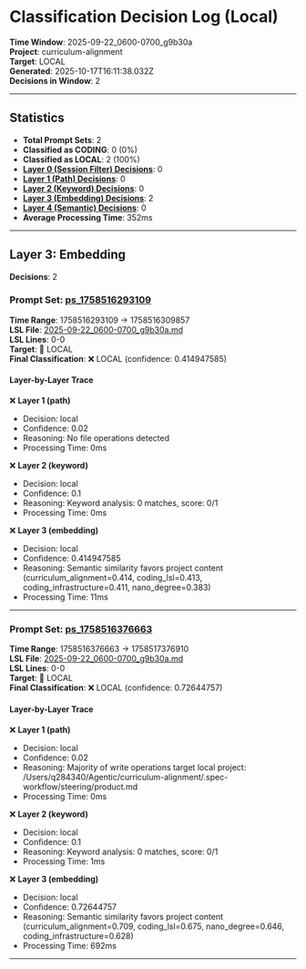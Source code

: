 # Classification Decision Log (Local)

**Time Window**: 2025-09-22_0600-0700_g9b30a<br>
**Project**: curriculum-alignment<br>
**Target**: LOCAL<br>
**Generated**: 2025-10-17T16:11:38.032Z<br>
**Decisions in Window**: 2

---

## Statistics

- **Total Prompt Sets**: 2
- **Classified as CODING**: 0 (0%)
- **Classified as LOCAL**: 2 (100%)
- **[Layer 0 (Session Filter) Decisions](#layer-0-session-filter)**: 0
- **[Layer 1 (Path) Decisions](#layer-1-path)**: 0
- **[Layer 2 (Keyword) Decisions](#layer-2-keyword)**: 0
- **[Layer 3 (Embedding) Decisions](#layer-3-embedding)**: 2
- **[Layer 4 (Semantic) Decisions](#layer-4-semantic)**: 0
- **Average Processing Time**: 352ms

---

## Layer 3: Embedding

**Decisions**: 2

### Prompt Set: [ps_1758516293109](../../history/2025-09-22_0600-0700_g9b30a.md#ps_1758516293109)

**Time Range**: 1758516293109 → 1758516309857<br>
**LSL File**: [2025-09-22_0600-0700_g9b30a.md](../../history/2025-09-22_0600-0700_g9b30a.md#ps_1758516293109)<br>
**LSL Lines**: 0-0<br>
**Target**: 📍 LOCAL<br>
**Final Classification**: ❌ LOCAL (confidence: 0.414947585)

#### Layer-by-Layer Trace

❌ **Layer 1 (path)**
- Decision: local
- Confidence: 0.02
- Reasoning: No file operations detected
- Processing Time: 0ms

❌ **Layer 2 (keyword)**
- Decision: local
- Confidence: 0.1
- Reasoning: Keyword analysis: 0 matches, score: 0/1
- Processing Time: 0ms

❌ **Layer 3 (embedding)**
- Decision: local
- Confidence: 0.414947585
- Reasoning: Semantic similarity favors project content (curriculum_alignment=0.414, coding_lsl=0.413, coding_infrastructure=0.411, nano_degree=0.383)
- Processing Time: 11ms

---

### Prompt Set: [ps_1758516376663](../../history/2025-09-22_0600-0700_g9b30a.md#ps_1758516376663)

**Time Range**: 1758516376663 → 1758517376910<br>
**LSL File**: [2025-09-22_0600-0700_g9b30a.md](../../history/2025-09-22_0600-0700_g9b30a.md#ps_1758516376663)<br>
**LSL Lines**: 0-0<br>
**Target**: 📍 LOCAL<br>
**Final Classification**: ❌ LOCAL (confidence: 0.72644757)

#### Layer-by-Layer Trace

❌ **Layer 1 (path)**
- Decision: local
- Confidence: 0.02
- Reasoning: Majority of write operations target local project: /Users/q284340/Agentic/curriculum-alignment/.spec-workflow/steering/product.md
- Processing Time: 0ms

❌ **Layer 2 (keyword)**
- Decision: local
- Confidence: 0.1
- Reasoning: Keyword analysis: 0 matches, score: 0/1
- Processing Time: 1ms

❌ **Layer 3 (embedding)**
- Decision: local
- Confidence: 0.72644757
- Reasoning: Semantic similarity favors project content (curriculum_alignment=0.709, coding_lsl=0.675, nano_degree=0.646, coding_infrastructure=0.628)
- Processing Time: 692ms

---


